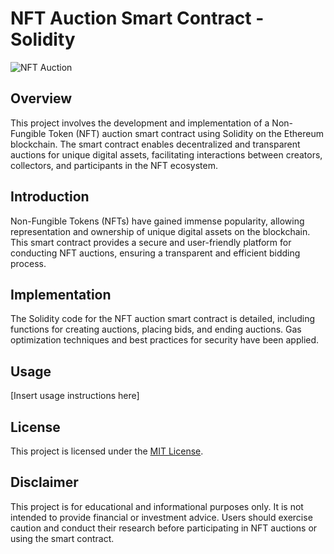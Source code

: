 # NFT Auction Smart Contract - Solidity

![NFT Auction](nft_auction.jpg)

## Overview

This project involves the development and implementation of a Non-Fungible Token (NFT) auction smart contract using Solidity on the Ethereum blockchain. The smart contract enables decentralized and transparent auctions for unique digital assets, facilitating interactions between creators, collectors, and participants in the NFT ecosystem.

## Introduction

Non-Fungible Tokens (NFTs) have gained immense popularity, allowing representation and ownership of unique digital assets on the blockchain. This smart contract provides a secure and user-friendly platform for conducting NFT auctions, ensuring a transparent and efficient bidding process.

## Implementation

The Solidity code for the NFT auction smart contract is detailed, including functions for creating auctions, placing bids, and ending auctions. Gas optimization techniques and best practices for security have been applied.

## Usage

[Insert usage instructions here]

## License

This project is licensed under the [MIT License](LICENSE).

## Disclaimer

This project is for educational and informational purposes only. It is not intended to provide financial or investment advice. Users should exercise caution and conduct their research before participating in NFT auctions or using the smart contract.
